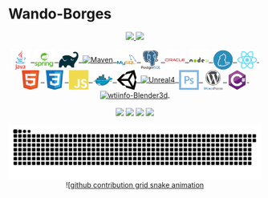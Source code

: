 # Wando-Borges

<div align="center">
  <a href="https://github.com/wtiinfo">
  <img height="160em" src="https://github-readme-stats.vercel.app/api?username=wtiinfo&show_icons=true&theme=dracula&include_all_commits=true&count_private=true"/>
  <img height="160em" src="https://github-readme-stats.vercel.app/api/top-langs/?username=wtiinfo&layout=compact&langs_count=7&theme=dracula"/>
</div>
  <br />
<div align="center" style="display: inline_block">
  <img align="center" alt="Java" height="40" width="40" src="https://raw.githubusercontent.com/devicons/devicon/master/icons/java/java-original-wordmark.svg" />&#160;
  <img align="center" alt="Spring" height="40" width="40" src="https://raw.githubusercontent.com/devicons/devicon/master/icons/spring/spring-original-wordmark.svg" />&#160;
  <img align="center" alt="Gradle" height="40" width="40" src="https://raw.githubusercontent.com/devicons/devicon/master/icons/gradle/gradle-plain.svg">&#160;
  <img align="center" alt="Maven" height="40" width="40" src="https://img.icons8.com/ios/50/000000/maven-ios.png"/>&#160;
  <img align="center" alt="MySQL" height="40" width="40" src="https://raw.githubusercontent.com/devicons/devicon/master/icons/mysql/mysql-original-wordmark.svg" />&#160;
  <img align="center" alt="PSQL" height="40" width="40" src="https://raw.githubusercontent.com/devicons/devicon/master/icons/postgresql/postgresql-original-wordmark.svg" />&#160;
  <img align="center" alt="wtiinfo-Oracle" height="40" width="40" src="https://raw.githubusercontent.com/devicons/devicon/master/icons/oracle/oracle-original.svg" />&#160;
  <img align="center" alt="NodeJS" height="40" width="40" src="https://raw.githubusercontent.com/devicons/devicon/master/icons/nodejs/nodejs-original-wordmark.svg" />&#160;
  <img align="center" alt="wtiinfo-Yarn" height="40" width="40" src="https://raw.githubusercontent.com/devicons/devicon/master/icons/yarn/yarn-original.svg" />&#160;
  <img align="center" alt="React" height="40" width="40" src="https://raw.githubusercontent.com/devicons/devicon/master/icons/react/react-original.svg">&#160;
  <img align="center" alt="HTML5" height="40" width="40" src="https://raw.githubusercontent.com/devicons/devicon/master/icons/html5/html5-original.svg">&#160;
  <img align="center" alt="CSS3" height="40" width="40" src="https://raw.githubusercontent.com/devicons/devicon/master/icons/css3/css3-original.svg">&#160;
  <img align="center" alt="Javascript" height="40" width="40" src="https://raw.githubusercontent.com/devicons/devicon/master/icons/javascript/javascript-plain.svg">&#160;
  <img align="center" alt="Docker" height="40" width="40" src="https://raw.githubusercontent.com/devicons/devicon/master/icons/docker/docker-original.svg">&#160;
  <img align="center" alt="Unity" height="40" width="40" src="https://raw.githubusercontent.com/devicons/devicon/master/icons/unity/unity-original.svg" />&#160;
  <img align="center" alt="Unreal4" height="40" width="40" src="https://img.icons8.com/ios-filled/50/000000/unreal-engine.png"/>&#160;
  <img align="center" alt="Photoshop" height="40" width="40" src="https://raw.githubusercontent.com/devicons/devicon/master/icons/photoshop/photoshop-line.svg" />&#160;
  <img align="center" alt="Wordpress" height="40" width="40" src="https://raw.githubusercontent.com/devicons/devicon/master/icons/wordpress/wordpress-original.svg" />&#160;
  <img align="center" alt="wtiinfo-Csharp" height="40" width="40" src="https://raw.githubusercontent.com/devicons/devicon/master/icons/csharp/csharp-original.svg">&#160; 
  <img align="center" alt="wtiinfo-Blender3d" height="40" width="40" src="https://img.icons8.com/color/48/000000/blender-3d.png" />&#160;
</div>
  <br />
<div align="center" style="display: inline_block"> 
  <a href="#" target="_blank"><img src="https://img.shields.io/badge/YouTube-FF0000?style=for-the-badge&logo=youtube&logoColor=white" target="_blank"></a>
  <a href = "mailto:"><img src="https://img.shields.io/badge/-Gmail-%23333?style=for-the-badge&logo=gmail&logoColor=white" target="_blank"></a>
  <a href="#" target="_blank"><img src="https://img.shields.io/badge/-LinkedIn-%230077B5?style=for-the-badge&logo=linkedin&logoColor=white" target="_blank"></a>
  <a href="#" target="_blank"><img src="https://img.shields.io/badge/-Instagram-%23E4405F?style=for-the-badge&logo=instagram&logoColor=white" target="_blank"></a> 
 <br />
 
 ![github contribution grid snake animation](https://raw.githubusercontent.com/wtiinfo/Wando-Borges/output/github-contribution-grid-snake.svg)
 ![[github contribution grid snake animation](https://github.com/wtiinfo/Wando-Borges/blob/output/github-contribution-grid-snake.svg)
</div> 


